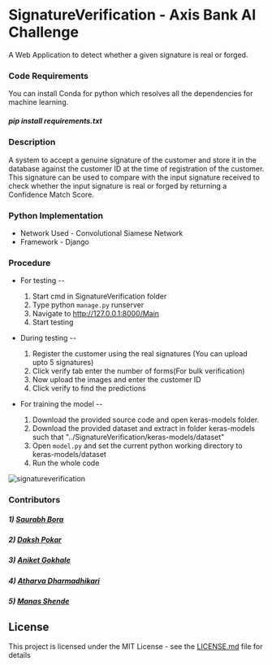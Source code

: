 # SignatureVerification - Axis Bank AI Challenge
A Web Application to detect whether a given signature is real or forged.

### Code Requirements
You can install Conda for python which resolves all the dependencies for machine learning.

##### pip install requirements.txt

### Description
A system to accept a genuine signature of the customer and store it in the database against the customer ID at the time of registration of the customer. This signature can be used to compare with the input signature received to check whether the input signature is real or forged by returning a Confidence Match Score.

### Python  Implementation

* Network Used - Convolutional Siamese Network
* Framework - Django

### Procedure
  
 * For testing -- 
      1. Start cmd in SignatureVerification folder
      2. Type python `manage.py` runserver 
      3. Navigate to http://127.0.0.1:8000/Main 
      4. Start testing 

 * During testing -- 
      1. Register the customer using the real signatures (You can upload upto 5 signatures)
      2. Click verify tab enter the number of forms(For bulk verification) 
      3. Now upload the images and enter the customer ID 
      4. Click verify to find the predictions

 * For training the model --
      1. Download the provided source code and open keras-models folder.
      2. Download the provided dataset and extract in folder keras-models such that "../SignatureVerification/keras-models/dataset"
      3. Open `model.py` and set the current python working directory to keras-models/dataset
      4. Run the whole code

![signatureverification](https://user-images.githubusercontent.com/29205181/50221245-89127780-03ba-11e9-879f-9e1ade4898c5.gif)

### Contributors

##### 1) [Saurabh Bora](https://github.com/enthussb)
##### 2) [Daksh Pokar](https://github.com/dakshpokar)
##### 3) [Aniket Gokhale](https://github.com/aniketgokhale)
##### 4) [Atharva Dharmadhikari](https://github.com/Atharva13)
##### 5) [Manas Shende](https://github.com/ms2607)

## License

This project is licensed under the MIT License - see the [LICENSE.md](LICENSE.md) file for details

